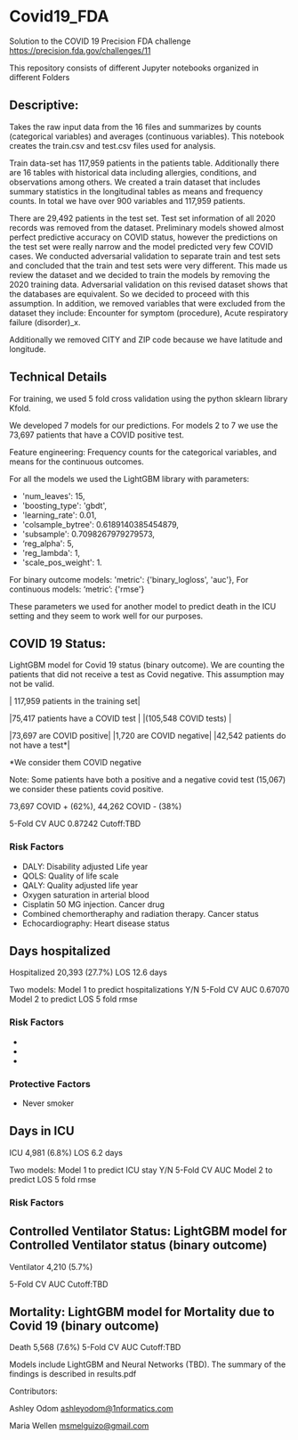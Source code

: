# Covid19_FDA
Solution to the COVID 19 Precision FDA challenge https://precision.fda.gov/challenges/11

This repository consists of different Jupyter notebooks organized in different Folders

## Descriptive: 
Takes the raw input data from the 16 files and summarizes by counts (categorical variables) and averages (continuous variables). This notebook creates the train.csv and test.csv files used for analysis. 

Train data-set has 117,959 patients in the patients table. Additionally there are 16 tables with historical data including allergies, conditions, and observations among others. We created a train dataset that includes summary statistics in the longitudinal tables as means and frequency counts. In total we have over 900 variables and 117,959 patients.

There are 29,492 patients in the test set. Test set information of all 2020 records was removed from the dataset. Preliminary models showed almost perfect predictive accuracy on COVID status, however the predictions on the test set were really narrow and the model predicted very few COVID cases. We conducted adversarial validation to separate train and test sets and concluded that the train and test sets were very different. This made us review the dataset and we decided to train the models by removing the 2020 training data. Adversarial validation on this revised dataset shows that the databases are equivalent. So we decided to proceed with this assumption. In addition, we removed variables that were excluded from the dataset they include: Encounter for symptom (procedure), Acute respiratory failure (disorder)_x.

Additionally we removed CITY and ZIP code because we have latitude and longitude.

## Technical Details

For training, we used 5 fold cross validation using the python sklearn library Kfold.

We developed 7 models for our predictions. For models 2 to 7 we use the 73,697 patients that have a COVID positive test.

Feature engineering: Frequency counts for the categorical variables, and means for the continuous outcomes. 

For all the models we used the LightGBM library with parameters: 
- 'num_leaves': 15,
- 'boosting_type': 'gbdt',
- 'learning_rate': 0.01, 
- 'colsample_bytree': 0.6189140385454879,
- 'subsample': 0.7098267979279573, 
- ‘reg_alpha': 5,
- 'reg_lambda': 1,
- 'scale_pos_weight': 1.

For binary outcome models:         'metric': {'binary_logloss', 'auc'},
For continuous models: ‘metric’: {'rmse'}

These parameters we used for another model to predict death in the ICU setting and they seem to work well for our purposes.


## COVID 19 Status:
LightGBM model for Covid 19 status (binary outcome). We are counting the patients that did not receive a test as Covid negative. This assumption may not be valid.

| 117,959 patients in the training set|

|75,417 patients have a COVID test    |
|(105,548 COVID tests)                |

|73,697 are COVID positive|     |1,720 are COVID negative|  |42,542 patients do not have a test*|

*We consider them COVID negative

Note: Some patients have both a positive and a negative covid test (15,067) we consider these patients covid positive. 

73,697 COVID + (62%),  44,262 COVID -  (38%)

5-Fold CV AUC 0.87242
Cutoff:TBD

### Risk Factors
- DALY: Disability adjusted Life year
- QOLS: Quality of life scale
- QALY: Quality adjusted life year
- Oxygen saturation in arterial blood
- Cisplatin 50 MG injection. Cancer drug
- Combined chemortheraphy and radiation therapy. Cancer status
- Echocardiography: Heart disease status

## Days hospitalized

Hospitalized
20,393  (27.7%)
LOS 12.6 days

Two models: 
Model 1 to predict hospitalizations Y/N
5-Fold CV AUC 0.67070
Model 2 to predict LOS
5 fold rmse 

### Risk Factors
-
-
-


### Protective Factors
- Never smoker

## Days in ICU
ICU
4,981 (6.8%)
LOS 6.2 days

Two models: 
Model 1 to predict ICU stay Y/N
5-Fold CV AUC 
Model 2 to predict LOS
5 fold rmse 

### Risk Factors

## Controlled Ventilator Status: LightGBM model for Controlled Ventilator status (binary outcome)

Ventilator
4,210 (5.7%)

5-Fold CV AUC 
Cutoff:TBD


## Mortality: LightGBM model for Mortality due to Covid 19 (binary outcome)
Death
5,568 (7.6%)
5-Fold CV AUC 
Cutoff:TBD

Models include LightGBM and Neural Networks (TBD). The summary of the findings is described in results.pdf

Contributors:

Ashley Odom
ashleyodom@1nformatics.com

Maria Wellen
msmelguizo@gmail.com
